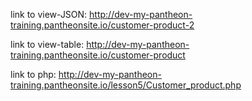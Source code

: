
link to view-JSON: http://dev-my-pantheon-training.pantheonsite.io/customer-product-2

link to view-table: http://dev-my-pantheon-training.pantheonsite.io/customer-product

link to php: http://dev-my-pantheon-training.pantheonsite.io/lesson5/Customer_product.php
